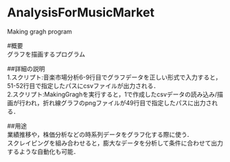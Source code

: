 # AnalysisForMusicMarket
Making gragh program

#概要<br>
グラフを描画するプログラム

##詳細の説明<br>
1.スクリプト:音楽市場分析6-9行目でグラフデータを正しい形式で入力すると，51-52行目で指定したパスにcsvファイルが出力される．<br>
2.スクリプト:MakingGraghを実行すると，1で作成したcsvデータの読み込み/描画が行われ，折れ線グラフのpngファイルが49行目で指定したパスに出力される．

##用途<br>
業績推移や，株価分析などの時系列データをグラフ化する際に使う．<br>
スクレイピングを組み合わせると，膨大なデータを分析して条件に合わせて出力するような自動化も可能．
